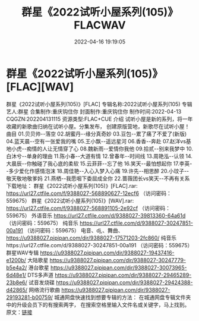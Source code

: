 ﻿---
title: 群星《2022试听小屋系列(105)》FLACWAV
date: 2022-04-16 19:19:05
categories: 新碟专辑、稀有等精品
tags: 国语流行
---
# 群星《2022试听小屋系列(105)》[FLAC][WAV]

群星《2022试听小屋系列(105)》[FLAC]
专辑名称:2022试听小屋系列(105)
专辑艺人:群星
合集制作:重庆钩住你
封面制作:重庆钩住你
制作时间:2022-04-13
CQGZN:202204131115
资源类型:FLAC+CUE
介绍
试听小屋是新的系列，将一年收藏的新歌曲归纳在试听小屋。分集发布，
创建原版营地，新歌尽在试听小屋！
曲目
01.贝贝帅--落空
02.胡蜜丹--缘分真奇妙
03.豆包--累了痛了不爱了(新版)
04.蓝天晨--空有一张爱我的嘴
05.王小飘--遥远星河
06.香香--奔赴
07.赵洋vs基地小虎--痴情的人让无情穿了心
08.魏新雨--爱情你我他
09.拾贰--别来我梦中
10.白沐兮--单身的理由
11.陈小春--大道有情
12.曾春年--时间线
13.周艳泓--认领
14.大晨辰--你触碰了我心底的柔软
15.云菲菲--忘了他
16.笑天--最怕想起你
17.李英--多少爱化作感情泡沫
18.周佳艳--入心入梦入心痛
19.许先--相思醉
20.小玟子--敬天敬地敬爹妈
21.燕栖--我愿咽下委屈成全你
22.蔷薇团长vs笑天--不再有关系
下载地址：
群星《2022试听小屋系列(105)》[FLAC].rar: https://url27.ctfile.com/f/9388027-568890627-12ecf6
（访问密码：559675）
群星《2022试听小屋系列(105)》[WAV].rar: https://url27.ctfile.com/f/9388027-568891105-2e92cf
（访问密码：559675）
外语音乐
https://url27.ctfile.com/d/9388027-39813360-64a61d
（访问密码：559675）
纯音乐
https://url27.ctfile.com/d/9388027-30247851-00a191
（访问密码：559675）
电音、dj,、舞曲、
https://u9388027.pipipan.com/dir/9388027-17571203-2fc860/
纯音乐https://url27.ctfile.com/d/9388027-30247851-00a191
（访问密码：559675）
群星WAV专辑
https://u9388027.pipipan.com/dir/9388027-19437416-e1200b/
大陆歌星
https://u9388027.pipipan.com/dir/9388027-30247779-b5e4a2/
港台歌星
https://u9388027.pipipan.com/dir/9388027-30073965-6d48e1/
DTS多声道
https://u9388027.pipipan.com/dir/9388027-29465289-23b8e6/
试音发烧碟
https://u9388027.pipipan.com/dir/9388027-29424388-d42865/
网络流行歌曲
https://u9388027.pipipan.com/dir/9388027-29193281-b00759/
城通网盘快速找到想要专辑的方法：
在城通网盘专辑文件夹中的升级会员下的有搜索两字，
在搜索空格里输入文件名或关键字，马上找到。
原文：[链接](https://blog.sina.com.cn/s/blog_1647c7e7601030wpb.html)